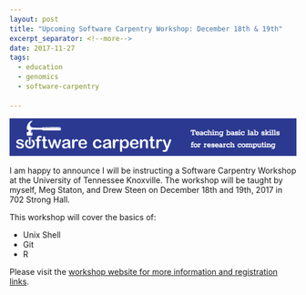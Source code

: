 ```yaml
---
layout: post
title: "Upcoming Software Carpentry Workshop: December 18th & 19th"
excerpt_separator: <!--more-->
date: 2017-11-27
tags:
  - education
  - genomics
  - software-carpentry

---
```



 ![Software Carpentry](/img/carpentry/s_carp.png)


I am happy to announce I will be instructing a Software Carpentry Workshop at the University of Tennessee Knoxville.  The workshop will be taught by myself, Meg Staton, and Drew Steen on December 18th and 19th, 2017 in 702 Strong Hall.

This workshop will cover the basics of:
* Unix Shell
* Git
* R


Please visit the [workshop website for more information and registration links](https://statonlab.github.io/2017-12-18-carpentry-workshop/).